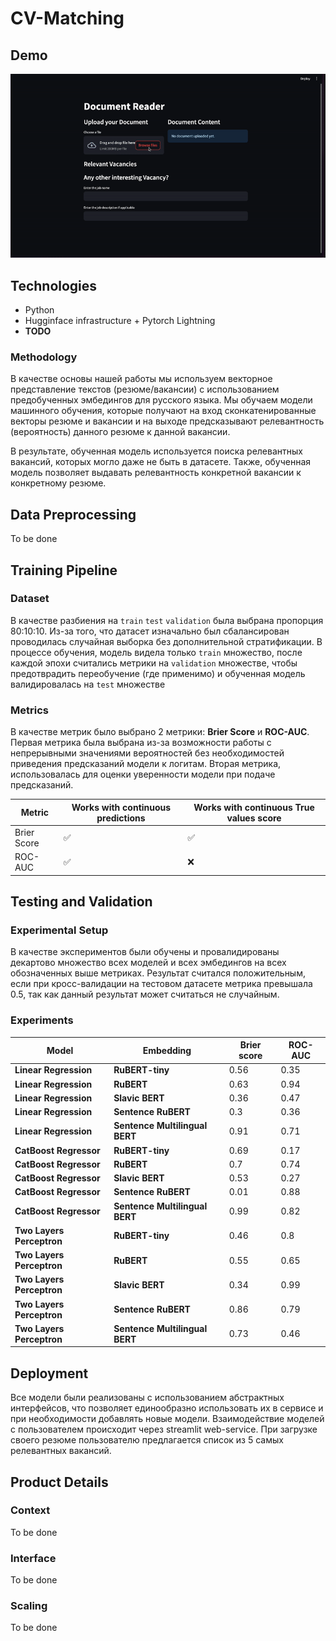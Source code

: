 # CV-Matching

## Demo

![Demo](data/demo1.gif)


## Technologies

- Python
- Hugginface infrastructure + Pytorch Lightning
- **TODO**

### Methodology

В качестве основы нашей работы мы используем векторное представление текстов (резюме/вакансии) с использованием
предобученных эмбедингов для русского языка. Мы обучаем модели машинного обучения, которые получают на вход
сконкатенированные векторы резюме и вакансии и на выходе предсказывают релевантность (вероятность) данного резюме к
данной вакансии.

В результате, обученная модель используется поиска релевантных вакансий, которых могло даже не быть в датасете. Также,
обученная модель позволяет выдавать релевантность конкретной вакансии к конкретному резюме.

## Data Preprocessing
To be done

## Training Pipeline

### Dataset

В качестве разбиения на `train` `test` `validation` была выбрана пропорция 80:10:10.
Из-за того, что датасет изначально
был сбалансирован проводилась случайная выборка без дополнительной стратификации. В процессе обучения, модель видела
только `train` множество, после каждой эпохи считались метрики на `validation` множестве, чтобы предотврадить
переобучение (где применимо) и обученная модель валидировалась на `test` множестве

### Metrics

В качестве метрик было выбрано 2 метрики: **Brier Score** и **ROC-AUC**. Первая метрика была выбрана из-за возможности
работы с непрерывными значениями вероятностей без необходимостей приведения предсказаний модели к логитам. Вторая
метрика, использовалась для оценки уверенности модели при подаче предсказаний.

| Metric      | Works with continuous predictions | Works with continuous True values score |
|-------------|-----------------------------------|-----------------------------------------|
| Brier Score | :white_check_mark:                | :white_check_mark:                      |
| ROC-AUC     | :white_check_mark:                | :x:                                     |

## Testing and Validation

### Experimental Setup

В качестве экспериментов были обучены и провалидированы декартово множество всех моделей и всех эмбедингов на всех
обозначенных выше метриках. Результат считался положительным, если при кросс-валидации на тестовом датасете метрика
превышала 0.5, так как
данный результат может
считаться не случайным.

### Experiments

| Model                     | Embedding                      | Brier score | ROC-AUC | 
|---------------------------|--------------------------------|-------------|---------|
| **Linear Regression**     | **RuBERT-tiny**                | 0.56        | 0.35    |
| **Linear Regression**     | **RuBERT**                     | 0.63        | 0.94    |
| **Linear Regression**     | **Slavic BERT**                | 0.36        | 0.47    |
| **Linear Regression**     | **Sentence RuBERT**            | 0.3         | 0.36    |
| **Linear Regression**     | **Sentence Multilingual BERT** | 0.91        | 0.71    |
| **CatBoost Regressor**    | **RuBERT-tiny**                | 0.69        | 0.17    |
| **CatBoost Regressor**    | **RuBERT**                     | 0.7         | 0.74    |
| **CatBoost Regressor**    | **Slavic BERT**                | 0.53        | 0.27    |
| **CatBoost Regressor**    | **Sentence RuBERT**            | 0.01        | 0.88    |
| **CatBoost Regressor**    | **Sentence Multilingual BERT** | 0.99        | 0.82    |
| **Two Layers Perceptron** | **RuBERT-tiny**                | 0.46        | 0.8     |
| **Two Layers Perceptron** | **RuBERT**                     | 0.55        | 0.65    |
| **Two Layers Perceptron** | **Slavic BERT**                | 0.34        | 0.99    |
| **Two Layers Perceptron** | **Sentence RuBERT**            | 0.86        | 0.79    |
| **Two Layers Perceptron** | **Sentence Multilingual BERT** | 0.73        | 0.46    |

## Deployment

Все модели были реализованы с использованием абстрактных интерфейсов, что позволяет единообразно использовать их в
сервисе и при необходимости добавлять новые модели. Взаимодействие моделей с пользователем происходит через streamlit
web-service. При загрузке своего резюме пользователю предлагается список из 5 самых релевантных вакансий.

## Product Details

### Context

To be done

### Interface

To be done

### Scaling

To be done